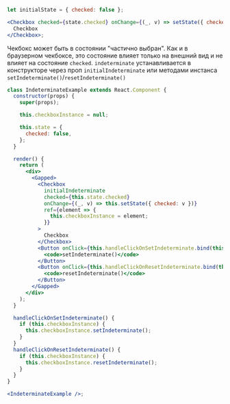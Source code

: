 ```jsx
let initialState = { checked: false };

<Checkbox checked={state.checked} onChange={(_, v) => setState({ checked: v })}>
  Checkbox
</Checkbox>;
```

Чекбокс может быть в состоянии "частично выбран". Как и в браузерном чекбоксе, это состояние влияет только на внешний вид и не влияет на состояние `checked`. `indeterminate` устанавливается в конструкторе через проп `initialIndeterminate` или методами инстанса `setIndeterminate()`/`resetIndeterminate()`

```jsx
class IndeterminateExample extends React.Component {
  constructor(props) {
    super(props);

    this.checkboxInstance = null;

    this.state = {
      checked: false,
    };
  }

  render() {
    return (
      <div>
        <Gapped>
          <Checkbox
            initialIndeterminate
            checked={this.state.checked}
            onChange={(_, v) => this.setState({ checked: v })}
            ref={element => {
              this.checkboxInstance = element;
            }}
          >
            Checkbox
          </Checkbox>
          <Button onClick={this.handleClickOnSetIndeterminate.bind(this)}>
            <code>setIndeterminate()</code>
          </Button>
          <Button onClick={this.handleClickOnResetIndeterminate.bind(this)}>
            <code>resetIndeterminate()</code>
          </Button>
        </Gapped>
      </div>
    );
  }

  handleClickOnSetIndeterminate() {
    if (this.checkboxInstance) {
      this.checkboxInstance.setIndeterminate();
    }
  }
  handleClickOnResetIndeterminate() {
    if (this.checkboxInstance) {
      this.checkboxInstance.resetIndeterminate();
    }
  }
}

<IndeterminateExample />;
```
